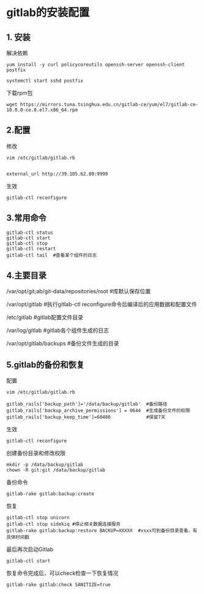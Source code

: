 # gitlab的安装配置

## 1. 安装

解决依赖

```
yum install -y curl policycoreutils openssh-server openssh-client postfix
```

```
systemctl start sshd postfix
```

下载rpm包

```shell
wget https://mirrors.tuna.tsinghua.edu.cn/gitlab-ce/yum/el7/gitlab-ce-10.0.0-ce.0.el7.x86_64.rpm
```

## 2.配置

修改

```
vim /etc/gitlab/gitlab.rb


external_url http://39.105.62.80:9999
```

生效 

```
gitlab-ctl reconfigure
```

## 3.常用命令

```
gitlab-ctl status
gitlab-ctl start
gitlab-ctl stop
gitlab-ctl restart
gitlab-ctl tail  #查看某个组件的日志
```

## 4.主要目录

/var/opt/git;ab/git-data/repositories/root   #库默认保存位置

/var/opt/gitlab       #执行gitlab-ctl reconfigure命令后编译后的应用数据和配置文件

/etc/gitlab                #gitlab配置文件目录

/var/log/gitlab          #gitlab各个组件生成的日志

/var/opt/gitlab/backups   #备份文件生成的目录

## 5.gitlab的备份和恢复 

配置

```
vim /etc/gitlab/gitlab.rb

gitlab_rails['backup_path']='/data/backup/gitlab'  #备份路径
gitlab_rails['backup_archive_permissions'] = 0644  #生成备份文件的权限
gitlab_rails['backup_keep_time']=60480             #保留7天
```

生效

```
gitlab-ctl reconfigure
```

创建备份目录和修改权限

```
mkdir -p /data/backup/gitlab
chown -R git:git /data/backup/gitlab
```

备份命令 

```
gitlab-rake gitlab:backup:create
```

恢复

```
gitlab-ctl stop unicorn
gitlab-ctl stop sidekiq #停止相关数据连接服务
gitlab-rake gitlab:backup:restore BACKUP=XXXXX  #xxxx可到备份目录查看，有具体时间戳
```

最后再次启动Gitlab

```
gitlab-ctl start
```

恢复命令完成后，可以check检查一下恢复情况

```
gitlab-rake gitlab:check SANITIZE=true
```


